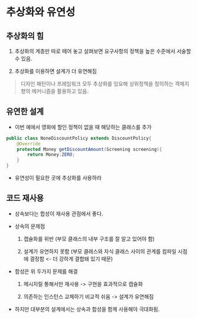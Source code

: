 # 추상화와 유연성

## 추상화의 힘

1. 추상화의 계층만 따로 떼어 놓고 살펴보면 요구사항의 정책을 높은 수준에서 서술할 수 있음.

2. 추상화를 이용하면 설계가 더 유연해짐

> 디자인 패턴이나 프레임워크 모두 추상화를 잉요해 상위정책을 정의하는 객체지향의 메커니즘을 활용하고 있음.

## 유연한 설계

- 이번 예에서 영화에 할인 정책이 없을 때 해당하는 클래스를 추가

```java
public class NoneDiscountPolicy extends DiscountPolicy{
    @Override
    protected Money getDiscountAmount(Screening screening){
        return Money.ZERO;
    }
}
```

- 유연성이 필요한 곳에 추상화를 사용하라

## 코드 재사용

- 상속보다는 합성이 재사용 관점에서 좋다.

- 상속의 문제점

    1. 캡슐화를 위반 (부모 클래스의 내부 구조를 잘 알고 있어야 함)

    2. 설계가 유연하지 못함 (부모 클래스와 자식 클래스 사이의 관계를 컴파일 시점에 결정함 <- 더 강하게 결합돼 있기 때문)

- 합성은 위 두가지 문제를 해결

    1. 메시지릴 통해서만 재사용 -> 구현을 효과적으로 캡슐화

    2. 의존하는 인스턴스 교체하기 비교적 쉬움 -> 설계가 유연해짐

- 하지만 대부분의 설계에서는 상속과 합성을 함께 사용해야 극대화됨.